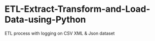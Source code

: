# ETL-Extract-Transform-and-Load-Data-using-Python
ETL process with logging on CSV XML &amp; Json dataset

